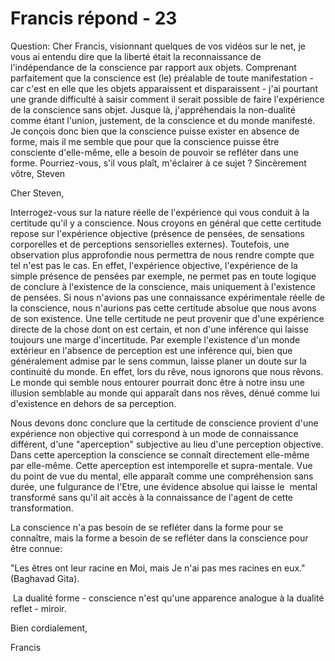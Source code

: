 # Francis répond - 23

Question: Cher Francis, visionnant quelques de vos vid&eacute;os sur le net, je vous ai entendu dire que la libert&eacute; &eacute;tait la reconnaissance de l'ind&eacute;pendance de la conscience par rapport aux objets. Comprenant parfaitement que la conscience est (le) pr&eacute;alable de toute manifestation - car c'est en elle que les objets apparaissent et disparaissent - j'ai pourtant une grande difficult&eacute; &agrave; saisir comment il serait possible de faire l'exp&eacute;rience de la conscience sans objet. Jusque l&agrave;, j'appr&eacute;hendais la non-dualit&eacute; comme &eacute;tant l'union, justement, de la conscience et du monde manifest&eacute;. Je con&ccedil;ois donc bien que la conscience puisse exister en absence de forme, mais il me semble que pour que la conscience puisse &ecirc;tre consciente d'elle-m&ecirc;me, elle a besoin de pouvoir se refl&eacute;ter dans une forme. Pourriez-vous, s'il vous pla&icirc;t, m'&eacute;clairer &agrave; ce sujet ? Sinc&egrave;rement v&ocirc;tre, Steven
 
  

Cher Steven,

  

Interrogez-vous sur la nature r&eacute;elle de l'exp&eacute;rience qui vous conduit &agrave; la certitude qu'il y a conscience. Nous croyons en g&eacute;n&eacute;ral que cette certitude repose sur l'exp&eacute;rience objective (pr&eacute;sence de pens&eacute;es, de sensations corporelles et de perceptions sensorielles externes). Toutefois, une observation plus approfondie nous permettra de nous rendre compte que tel n'est pas le cas. En effet, l'exp&eacute;rience objective, l'exp&eacute;rience de la simple pr&eacute;sence de pens&eacute;es par exemple, ne permet pas en toute logique de conclure &agrave; l'existence de la conscience, mais uniquement &agrave; l'existence de pens&eacute;es. Si nous n'avions pas une connaissance exp&eacute;rimentale r&eacute;elle de la conscience, nous n'aurions pas cette certitude absolue que nous avons de son existence. Une telle certitude ne peut provenir que d'une exp&eacute;rience directe de la chose dont on est certain, et non d'une inf&eacute;rence qui laisse toujours une marge d'incertitude. Par exemple l'existence d'un monde ext&eacute;rieur en l'absence de perception est une inf&eacute;rence qui, bien que g&eacute;n&eacute;ralement admise par le sens commun, laisse planer un doute sur la continuit&eacute; du monde. En effet, lors du r&ecirc;ve, nous ignorons que nous r&ecirc;vons. Le monde qui semble nous entourer pourrait donc &ecirc;tre &agrave; notre insu une illusion semblable au monde qui appara&icirc;t dans nos r&ecirc;ves, d&eacute;nu&eacute; comme lui d'existence en dehors de sa perception.

  

Nous devons donc conclure que la certitude de conscience provient d'une exp&eacute;rience non objective qui correspond &agrave; un mode de connaissance diff&eacute;rent, d'une &quot;aperception&quot; subjective au lieu d'une perception objective. Dans cette aperception la conscience se conna&icirc;t directement elle-m&ecirc;me par elle-m&ecirc;me. Cette aperception est intemporelle et supra-mentale. Vue du point de vue du mental, elle appara&icirc;t comme une compr&eacute;hension sans dur&eacute;e, une fulgurance de l'Etre, une &eacute;vidence absolue qui laisse le&nbsp; mental transform&eacute; sans qu'il ait acc&egrave;s &agrave; la connaissance de l'agent de cette transformation.

  

La conscience n'a pas besoin de se refl&eacute;ter dans la forme pour se conna&icirc;tre, mais la forme a besoin de se refl&eacute;ter dans la conscience pour &ecirc;tre connue:&nbsp;

&quot;Les &ecirc;tres ont leur racine en Moi, mais Je n'ai pas mes racines en eux.&quot; (Baghavad Gita).

&nbsp;La dualit&eacute; forme - conscience n'est qu'une apparence analogue &agrave; la dualit&eacute; reflet - miroir.

  

Bien cordialement,

  

Francis

  

